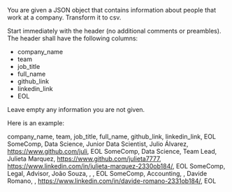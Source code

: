 You are given a JSON object that contains information about people that work at a company.
Transform it to csv. 

Start immediately with the header (no additional comments or preambles). The header shall have the following columns:

- company_name
- team
- job_title
- full_name
- github_link
- linkedin_link
- EOL

Leave empty any information you are not given. 

Here is an example:

company_name, team, job_title, full_name, github_link, linkedin_link, EOL
SomeComp, Data Science, Junior Data Scientist, Julio Álvarez, https://www.github.com/juli, EOL
SomeComp, Data Science, Team Lead, Julieta Marquez, https://www.github.com/julieta7777, https://www.linkedin.com/in/julieta-marquez-2330ob184/, EOL
SomeComp, Legal, Advisor, João Souza, , , EOL
SomeComp, Accounting, , Davide Romano, , https://www.linkedin.com/in/davide-romano-2331ob184/, EOL